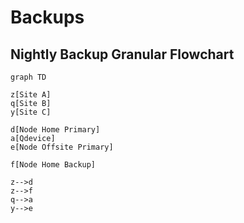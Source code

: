 # Backups

## Nightly Backup Granular Flowchart

```mermaid
graph TD

z[Site A]
q[Site B]
y[Site C]

d[Node Home Primary]
a[Qdevice]
e[Node Offsite Primary]

f[Node Home Backup]

z-->d
z-->f
q-->a
y-->e

```
